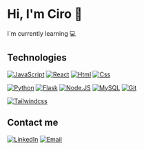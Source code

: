 # Hi, I'm Ciro 👋

I´m currently learning 💻

## Technologies

[![JavaScript](https://img.shields.io/badge/JavaScript-F7DF1E?style=for-the-badge&logo=javascript&logoColor=white&labelColor=101010)]()
[![React](https://img.shields.io/badge/React-1877F2?style=for-the-badge&logo=react&logoColor=white&labelColor=101010)]()
[![Html](https://img.shields.io/badge/Html-orange?style=for-the-badge&logo=html5&logoColor=white&labelColor=101010)]()
[![Css](https://img.shields.io/badge/Css-14a1f0?style=for-the-badge&logo=css3&logoColor=white&labelColor=101010)]()

[![Python](https://img.shields.io/badge/Python-007396?style=for-the-badge&logo=python&logoColor=white&labelColor=101010)]()
[![Flask](https://img.shields.io/badge/Flask-999999?style=for-the-badge&logo=flask&logoColor=white&labelColor=101010)]()
[![Node.JS](https://img.shields.io/badge/Node.JS-339933?style=for-the-badge&logo=node.js&logoColor=white&labelColor=101010)]()
[![MySQL](https://img.shields.io/badge/MySQL-4479A1?style=for-the-badge&logo=mysql&logoColor=white&labelColor=101010)]()
[![Git](https://img.shields.io/badge/Git-D14836?style=for-the-badge&logo=git&logoColor=white&labelColor=101010)]()

[![Tailwindcss](https://img.shields.io/badge/Tailwindcss-4285F4?style=for-the-badge&logo=tailwindcss&logoColor=white&labelColor=101010)]()

## Contact me

[![LinkedIn](https://img.shields.io/badge/Linkedin-232F3E?style=for-the-badge&logo=linkedin&logoColor=white&labelColor=101010)]()
[![Email](https://img.shields.io/badge/Email-E4405F?style=for-the-badge&logo=gmail&logoColor=white&labelColor=101010)](mailto:ciro.morales591@gmail.com)
